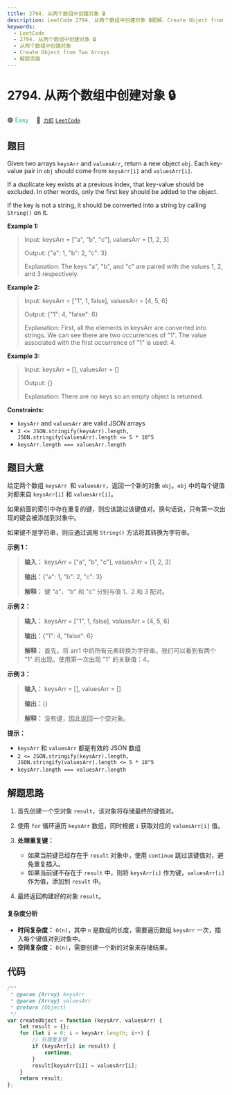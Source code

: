 ```yaml
---
title: 2794. 从两个数组中创建对象 🔒
description: LeetCode 2794. 从两个数组中创建对象 🔒题解，Create Object from Two Arrays，包含解题思路、复杂度分析以及完整的 JavaScript 代码实现。
keywords:
  - LeetCode
  - 2794. 从两个数组中创建对象 🔒
  - 从两个数组中创建对象
  - Create Object from Two Arrays
  - 解题思路
---
```


# 2794. 从两个数组中创建对象 🔒

🟢 <font color=#15bd66>Easy</font>&emsp; 🔗&ensp;[`力扣`](https://leetcode.cn/problems/create-object-from-two-arrays) [`LeetCode`](https://leetcode.com/problems/create-object-from-two-arrays)

## 题目

Given two arrays `keysArr` and `valuesArr`, return a new object `obj`. Each
key-value pair in `obj` should come from `keysArr[i]` and `valuesArr[i]`.

If a duplicate key exists at a previous index, that key-value should be
excluded. In other words, only the first key should be added to the object.

If the key is not a string, it should be converted into a string by calling
`String()` on it.

**Example 1:**

> Input: keysArr = ["a", "b", "c"], valuesArr = [1, 2, 3]
>
> Output: {"a": 1, "b": 2, "c": 3}
>
> Explanation: The keys "a", "b", and "c" are paired with the values 1, 2, and 3 respectively.

**Example 2:**

> Input: keysArr = ["1", 1, false], valuesArr = [4, 5, 6]
>
> Output: {"1": 4, "false": 6}
>
> Explanation: First, all the elements in keysArr are converted into strings. We can see there are two occurrences of "1". The value associated with the first occurrence of "1" is used: 4.

**Example 3:**

> Input: keysArr = [], valuesArr = []
>
> Output: {}
>
> Explanation: There are no keys so an empty object is returned.

**Constraints:**

- `keysArr` and `valuesArr` are valid JSON arrays
- `2 <= JSON.stringify(keysArr).length, JSON.stringify(valuesArr).length <= 5 * 10^5`
- `keysArr.length === valuesArr.length`

## 题目大意

给定两个数组 `keysArr `和 `valuesArr`，返回一个新的对象 `obj`。`obj` 中的每个键值对都来自 `keysArr[i]` 和
`valuesArr[i]`。

如果前面的索引中存在重复的键，则应该跳过该键值对。换句话说，只有第一次出现的键会被添加到对象中。

如果键不是字符串，则应通过调用 `String()` 方法将其转换为字符串。

**示例 1：**

> **输入：** keysArr = ["a", "b", "c"], valuesArr = [1, 2, 3]
>
> **输出：**{"a": 1, "b": 2, "c": 3}
>
> **解释：** 键 "a"、"b" 和 "c" 分别与值 1、2 和 3 配对。

**示例 2：**

> **输入：** keysArr = ["1", 1, false], valuesArr = [4, 5, 6]
>
> **输出：**{"1": 4, "false": 6}
>
> **解释：** 首先，将 arr1 中的所有元素转换为字符串。我们可以看到有两个 "1" 的出现。使用第一次出现 "1" 的关联值：4。

**示例 3：**

> **输入：** keysArr = [], valuesArr = []
>
> **输出：**{}
>
> **解释：** 没有键，因此返回一个空对象。

**提示：**

- `keysArr` 和 `valuesArr` 都是有效的 JSON 数组
- `2 <= JSON.stringify(keysArr).length, JSON.stringify(valuesArr).length <= 5 * 10^5`
- `keysArr.length === valuesArr.length`

## 解题思路

1. 首先创建一个空对象 `result`，该对象将存储最终的键值对。

2. 使用 `for` 循环遍历 `keysArr` 数组，同时根据 `i` 获取对应的 `valuesArr[i]` 值。

3. **处理重复键：**

   - 如果当前键已经存在于 `result` 对象中，使用 `continue` 跳过该键值对，避免重复插入。
   - 如果当前键不存在于 `result` 中，则将 `keysArr[i]` 作为键，`valuesArr[i]` 作为值，添加到 `result` 中。

4. 最终返回构建好的对象 `result`。

#### 复杂度分析

- **时间复杂度：** `O(n)`，其中 `n` 是数组的长度，需要遍历数组 `keysArr` 一次，插入每个键值对到对象中。
- **空间复杂度：** `O(n)`，需要创建一个新的对象来存储结果。

## 代码

```javascript
/**
 * @param {Array} keysArr
 * @param {Array} valuesArr
 * @return {Object}
 */
var createObject = function (keysArr, valuesArr) {
	let result = {};
	for (let i = 0; i < keysArr.length; i++) {
		// 处理重复键
		if (keysArr[i] in result) {
			continue;
		}
		result[keysArr[i]] = valuesArr[i];
	}
	return result;
};
```

